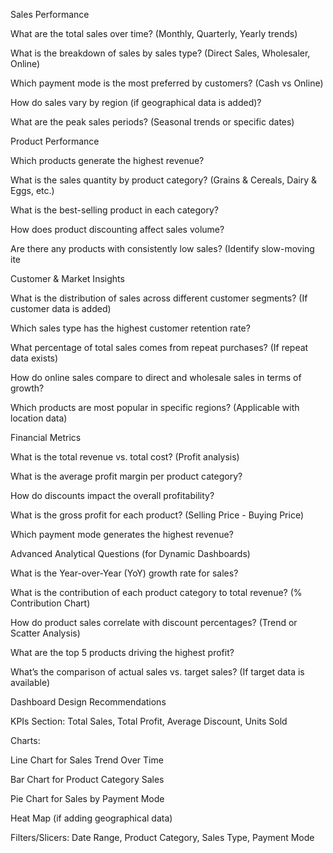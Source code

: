 Sales Performance 

What are the total sales over time? (Monthly, Quarterly, Yearly trends) 

What is the breakdown of sales by sales type? (Direct Sales, Wholesaler, Online) 

Which payment mode is the most preferred by customers? (Cash vs Online) 

How do sales vary by region (if geographical data is added)? 

What are the peak sales periods? (Seasonal trends or specific dates) 


Product Performance 

Which products generate the highest revenue? 

What is the sales quantity by product category? (Grains & Cereals, Dairy & Eggs, etc.) 

What is the best-selling product in each category? 

How does product discounting affect sales volume? 

Are there any products with consistently low sales? (Identify slow-moving ite 


Customer & Market Insights 

What is the distribution of sales across different customer segments? (If customer data is added) 

Which sales type has the highest customer retention rate? 

What percentage of total sales comes from repeat purchases? (If repeat data exists) 

How do online sales compare to direct and wholesale sales in terms of growth? 

Which products are most popular in specific regions? (Applicable with location data) 


Financial Metrics 

What is the total revenue vs. total cost? (Profit analysis) 

What is the average profit margin per product category? 

How do discounts impact the overall profitability? 

What is the gross profit for each product? (Selling Price - Buying Price) 

Which payment mode generates the highest revenue? 


Advanced Analytical Questions (for Dynamic Dashboards) 

What is the Year-over-Year (YoY) growth rate for sales? 

What is the contribution of each product category to total revenue? (% Contribution Chart) 

How do product sales correlate with discount percentages? (Trend or Scatter Analysis) 

What are the top 5 products driving the highest profit? 

What’s the comparison of actual sales vs. target sales? (If target data is available) 


Dashboard Design Recommendations 

KPIs Section: Total Sales, Total Profit, Average Discount, Units Sold 

Charts:

Line Chart for Sales Trend Over Time 

Bar Chart for Product Category Sales 

Pie Chart for Sales by Payment Mode 

Heat Map (if adding geographical data) 

Filters/Slicers: Date Range, Product Category, Sales Type, Payment Mode 

